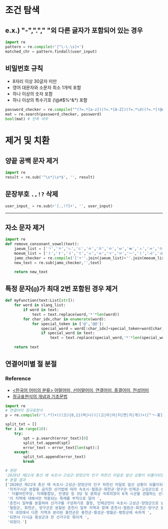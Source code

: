 
# 조건 탐색
## e.x.) "-","."," "외 다른 글자가 포함되어 있는 경우
```python
import re
pattern = re.compile(r'[^\-\.\s]+')
matched_chr = pattern.findall(user_input)
```
## 비밀번호 규칙
- 8자리 이상 30글자 미만
- 영어 대문자와 소문자 최소 1개씩 포함
- 하나 이상의 숫자 포함
- 하나 이상의 특수기호 (!@#$%^&*) 포함
```python
password_checker = re.compile("^(?=.*[a-z])(?=.*[A-Z])(?=.*\d)(?=.*[!@#$%^&*])[A-Za-z\d!@#$%^&*]{8,30}$"  )
mat = re.search(password_checker, password)
bool(mat) # 만족 여부
```

# 제거 및 치환
## 양끝 공백 문자 제거
```python
import re
result = re.sub('^\s*|\s*$', '', result)
```

## 문장부호 `.,!?` 삭제
```python
user_input_ = re.sub(r'[.,!?]+', '', user_input)
```

---

## 자소 문자 제거
```python
import re
def remove_consonant_vowel(text):
    jaeum_list = ['ㄱ','ㄲ','ㄴ','ㄷ','ㄸ','ㄹ','ㅁ','ㅂ','ㅃ','ㅅ','ㅆ','ㅇ','ㅈ','ㅉ','ㅊ','ㅋ','ㅌ','ㅍ','ㅎ']
    moeum_list = ['ㅏ','ㅑ','ㅓ','ㅕ','ㅗ','ㅛ','ㅜ','ㅠ','ㅡ','ㅣ','ㅘ','ㅚ','ㅙ','ㅜ','ㅟ','ㅝ','ㅢ']
    jamo_checker = re.compile('['+''.join(jaeum_list)+''.join(moeum_list)+']+')
    new_text = re.sub(jamo_checker,'',text)

    return new_text
```

## 특정 문자(`@`)가 최대 2번 포함된 경우 제거
```python
def myFunction(text:List[str]): 
    for word in slang_list:
        if word in text:
            text = text.replace(word,'*'*len(word))
        for char_idx,char in enumerate(word):
            for special_token in ['@','@@']:
                special_word = word[:char_idx]+special_token+word[char_idx:]
                if special_word in text:
                    text = text.replace(special_word,'*'*len(special_word))
                    
    return text
```

## 연결어미별 절 분절
### Reference
- [<한국어 어미의 분류> 어말어미, 선어말어미, 연결어미, 종결어미, 전성어미](https://m.blog.naver.com/zzangdol57/30169103790)
- [정규표현식의 개념과 기초문법](https://soooprmx.com/%EC%A0%95%EA%B7%9C%ED%91%9C%ED%98%84%EC%8B%9D%EC%9D%98-%EA%B0%9C%EB%85%90%EA%B3%BC-%EA%B8%B0%EC%B4%88-%EB%AC%B8%EB%B2%95/)

```python
import re
# 연결어미 정규표현식
p = re.compile(r'(.*?)+(((으){0,1}(며|나))|(고|아|어|지|면|지|게))+([^ㄱ-힇])(,){0,1}')

split_txt = []
for i in range(10):
    try:
        spt = p.search(error_text)[0]
        split_txt.append(spt)
        error_text = error_text[len(spt):]
    except:
        split_txt.append(error_text)
        break
```
```python
# 원문
'2020년 제21대 총선 때 속초시·고성군·양양군의 인구 하한선 미달로 앞선 상황이 되풀이되었고 자치구시군 분할을 금지한 선거법에 따라 속초시·철원군·화천군·양구군·인제군·고성군으로 선거구가 획정될 뻔했으나, 더불어민주당, 미래통합당, 민생당 등 3당 및 문희상 국회의장이 6개 시군을 관할하는 선거구가 문제가 있다는 공감대를 보이며 이 지역에 대해서만 적용되는 특례를 부칙으로 달아 춘천시 일부를 분할하여 선거구를 구성하기로 결정, 인제군만이 속초시·고성군·양양군으로 넘어가고 철원군, 화천군, 양구군은 분할된 춘천시 일부 지역과 함께 춘천시·철원군·화천군·양구군 을 선거구가 되었으며 이 과정에서 다른 지역과 분리된 홍천군은 홍천군·횡성군·영월군·평창군에 속하게 되면서 다시금 횡성군과 한 선거구로 묶이게 되었다.'
# 분절 결과
['2020년 제21대 총선 때 속초시·고성군·양양군의 인구 하한선 미달로 앞선 상황이 되풀이되었고 ',
 '자치구시군 분할을 금지한 선거법에 따라 속초시·철원군·화천군·양구군·인제군·고성군으로 선거구가 획정될 뻔했으나,',
 ' 더불어민주당, 미래통합당, 민생당 등 3당 및 문희상 국회의장이 6개 시군을 관할하는 선거구가 문제가 있다는 공감대를 보이며 ',
 '이 지역에 대해서만 적용되는 특례를 부칙으로 달아 ',
 '춘천시 일부를 분할하여 선거구를 구성하기로 결정, 인제군만이 속초시·고성군·양양군으로 넘어가고 ',
 '철원군, 화천군, 양구군은 분할된 춘천시 일부 지역과 함께 춘천시·철원군·화천군·양구군 을 선거구가 되었으며 ',
 '이 과정에서 다른 지역과 분리된 홍천군은 홍천군·횡성군·영월군·평창군에 속하게 ',
 '되면서 다시금 횡성군과 한 선거구로 묶이게 ',
 '되었다.']
 ```

